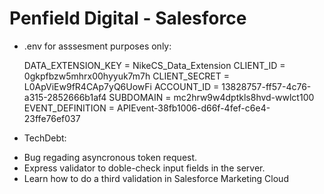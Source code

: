 # Penfield Digital - Salesforce

* .env for asssesment purposes only:

    DATA_EXTENSION_KEY = NikeCS_Data_Extension
    CLIENT_ID = 0gkpfbzw5mhrx00hyyuk7m7h
    CLIENT_SECRET = L0ApViEw9fR4CAp7yQ6UowFi
    ACCOUNT_ID = 13828757-ff57-4c76-a315-2852666b1af4
    SUBDOMAIN = mc2hrw9w4dptkls8hvd-wwlct100
    EVENT_DEFINITION = APIEvent-38fb1006-d66f-4fef-c6e4-23ffe76ef037

* TechDebt: 

- Bug regading asyncronous token request.
- Express validator to doble-check input fields in the server. 
- Learn how to do a third validation in Salesforce Marketing Cloud
